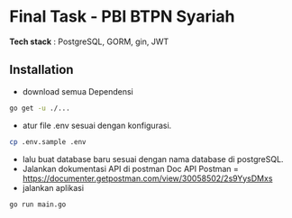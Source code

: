 # Final Task - PBI BTPN Syariah
**Tech stack** : PostgreSQL, GORM, gin, JWT
## Installation

- download semua Dependensi 
```bash
go get -u ./...
```
- atur file .env sesuai dengan konfigurasi.
```bash
cp .env.sample .env
```
- lalu buat database baru sesuai dengan nama database di postgreSQL.
- Jalankan dokumentasi API di postman
Doc API Postman = https://documenter.getpostman.com/view/30058502/2s9YysDMxs
- jalankan aplikasi
```bash
go run main.go
```
